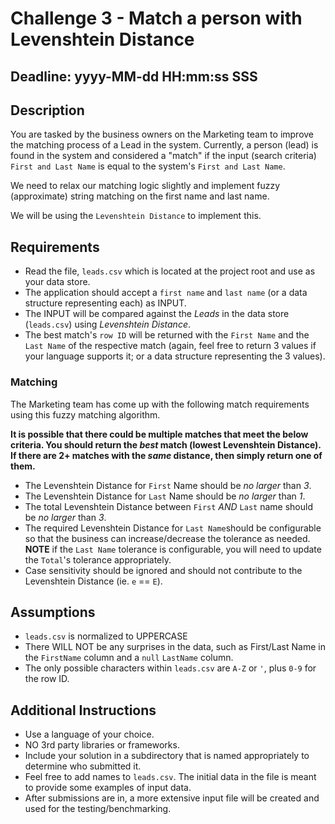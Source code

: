 # Challenge 3 - Match a person with Levenshtein Distance

## Deadline: yyyy-MM-dd HH:mm:ss SSS

## Description

You are tasked by the business owners on the Marketing team to improve the matching process of a Lead in the system.  Currently, a person (lead) is found in the system and considered a "match" if the input (search criteria) `First and Last Name` is equal to the system's `First and Last Name`.

We need to relax our matching logic slightly and implement fuzzy (approximate) string matching on the first name and last name.

We will be using the `Levenshtein Distance` to implement this.

## Requirements

* Read the file, `leads.csv` which is located at the project root and use as your data store.
* The application should accept a `first name` and `last name` (or a data structure representing each) as INPUT.
* The INPUT will be compared against the _Leads_ in the data store (`leads.csv`) using _Levenshtein Distance_.
* The best match's `row ID` will be returned with the `First Name` and the `Last Name` of the respective match (again, feel free to return 3 values if your language supports it; or a data structure representing the 3 values).

### Matching

The Marketing team has come up with the following match requirements using this fuzzy matching algorithm.

**It is possible that there could be multiple matches that meet the below criteria.  You should return the _best_ match (lowest Levenshtein Distance).  If there are 2+ matches with the _same_ distance, then simply return one of them.**

* The Levenshtein Distance for `First` Name should be *no larger* than *3*.
* The Levenshtein Distance for `Last` Name should be *no larger* than *1*.
* The total Levenshtein Distance between `First` _AND_ `Last` name should be *no larger* than *3*.
* The required Levenshtein Distance for `Last Name`should be configurable so that the business can increase/decrease the tolerance as needed.
**NOTE** if the `Last Name` tolerance is configurable, you will need to update the `Total`'s tolerance appropriately.
* Case sensitivity should be ignored and should not contribute to the Levenshtein Distance (ie. `e` == `E`).

## Assumptions

* `leads.csv` is normalized to UPPERCASE
* There WILL NOT be any surprises in the data, such as First/Last Name in the `FirstName` column and a `null` `LastName` column.
* The only possible characters within `leads.csv` are `A-Z` or `'`, plus `0-9` for the row ID.

## Additional Instructions

* Use a language of your choice.
* NO 3rd party libraries or frameworks.
* Include your solution in a subdirectory that is named appropriately to determine who submitted it.
* Feel free to add names to `leads.csv`.  The initial data in the file is meant to provide some examples of input data.  
* After submissions are in, a more extensive input file will be created and used for the testing/benchmarking.
